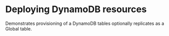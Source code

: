 # Deploying DynamoDB resources

Demonstrates provisioning of a DynamoDB tables optionally replicates as a Global table.
